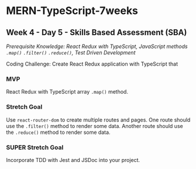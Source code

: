 # MERN-TypeScript-7weeks

## Week 4 - Day 5 - Skills Based Assessment (SBA)

*Prerequisite Knowledge: React Redux with TypeScript, JavaScript methods `.map()` `.filter()` `.reduce()`, Test Driven Development*

Coding Challenge: Create React Redux application with TypeScript that 

### MVP

React Redux with TypeScript array `.map()` method.

### Stretch Goal

Use `react-router-dom` to create multiple routes and pages. One route should use the `.filter()` method to render some data. Another route should use the `.reduce()` method to render some data.  

### SUPER Stretch Goal

Incorporate TDD with Jest and JSDoc into your project.